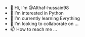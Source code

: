 - 👋 Hi, I’m @Althaf-hussain98
- 👀 I’m interested in Python
- 🌱 I’m currently learning Evrything
- 💞️ I’m looking to collaborate on ...
- 📫 How to reach me ...

<!---
Althaf-hussain98/Althaf-hussain98 is a ✨ special ✨ repository because its `README.md` (this file) appears on your GitHub profile.
You can click the Preview link to take a look at your changes.
--->

